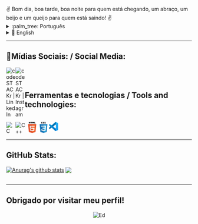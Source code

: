 <!--
### Hi there 👋
**RCastro13/RCastro13** is a ✨ _special_ ✨ repository because its `README.md` (this file) appears on your GitHub profile.

Here are some ideas to get you started:

- 🔭 I’m currently working on ...
- 🌱 I’m currently learning ...
- 👯 I’m looking to collaborate on ...
- 🤔 I’m looking for help with ...
- 💬 Ask me about ...
- 📫 How to reach me: ...
- 😄 Pronouns: ...
- ⚡ Fun fact: ...
-->
<div>
  ✌️ Bom dia, boa tarde, boa noite para quem está chegando, um abraço, um beijo e um queijo para quem está saindo! ✌️<br /> 
</div>

<div>
 <details>
  <summary>:palm_tree: Português</summary>

  ### Olá pessoal, beleza? Meu nome é Rubens e você está visitando meu perfil no GitHub! ✌️ 

  ## Eu sou um aluno de Ciência da Computação!

  - 🎓 Eu estou atualmente cursando o primeiro período do curso de Ciência da Computação na UFMG.
  - 📑 Meus projetos atuais são um site para organização pessoal ("Saturno") e o aprendizado de desenvolvimento de jogos com GameMaker e Unity.
  <!-- - 💹 Objetivos do ano: Contribuir em projetos de código aberto.
  - 🎼 Mais um pouco sobre mim: Eu toco guitarra e baixo no meu tempo livre! -->
   </details>
 
  <details>
    <summary>🗽 English</summary>

  ### Hello guys, what's up? My name is Rubens and you are visiting my GitHub profile! ✌️ 

  ## I´m a computer science student!

  - 🎓 I'm currently on the first period of my Computer Science degree at UFMG.
  - 📑 My current projects are a website for daily organization ("Saturno") and the apprenticeship of game development with GameMaker and Unity.
  <!-- - 💹 2021 goals: Contribute on open source projects.
  - 🎼 More about me: I love to play guitar and bass! -->
   
  </details>
</div>

---
 ## :calling:Mídias Sociais: / Social Media:
<div>

  [<img align="left" alt="codeSTACKr | LinkedIn" width="5%" src="https://cdn-icons-png.flaticon.com/512/174/174857.png" />][linkedin]
  [<img align="left" alt="codeSTACKr | Instagram" width="5%" src="https://cdn-icons-png.flaticon.com/512/174/174855.png" />][instagram]
  <!--[<img align="left" alt="codeSTACKr | Steam" width="5%" src="https://cdn-icons-png.flaticon.com/512/2111/2111630.png" />][steam]

  [steam]: https://steamcommunity.com/profiles/76561198107757687/   -->
  [linkedin]: https://www.linkedin.com/in/rubens-castro-382ba6219/
  [instagram]: https://www.instagram.com/rubao_ccastro/
  
<br />
</div>
<br />

## Ferramentas e tecnologias / Tools and technologies:
<div style="display: inline_block"><br>
  <img align="left" alt="C" width="5%" src="https://upload.wikimedia.org/wikipedia/commons/thumb/1/18/C_Programming_Language.svg/1200px-C_Programming_Language.svg.png" />
  <img align="left" alt="C++" width="6%" src="https://sdtimes.com/wp-content/uploads/2018/03/cpppp.png" />
  <img align="left" alt="HTML5" width="6%" src="https://raw.githubusercontent.com/github/explore/80688e429a7d4ef2fca1e82350fe8e3517d3494d/topics/html/html.png" />
  <img align="left" alt="css3" width="6%" src="https://raw.githubusercontent.com/github/explore/80688e429a7d4ef2fca1e82350fe8e3517d3494d/topics/css/css.png" />
  <img align="left" alt="Visual Studio Code" width="5%" src="https://raw.githubusercontent.com/github/explore/80688e429a7d4ef2fca1e82350fe8e3517d3494d/topics/visual-studio-code/visual-studio-code.png" />
</div>
<br />
<br />

---
## GitHub Stats:
<div>
  <a href="https://github.com/RCastro13?tab=repositories" target="_blank"><img height="180em" align="center" src="https://github-readme-stats.vercel.app/api?username=RCastro13&show_icons=true&include_all_commits=true&theme=dracula" alt="Anurag's github   stats" /></a>
  <a href="https://github.com/RCastro13?tab=repositories" target="_blank"><img height="180em" align="center" src="https://github-readme-stats.vercel.app/api/top-langs/?username=RCastro13&layout=compact&theme=dracula&langs_count=7" /></a>
</div>

<br />

---
   ## Obrigado por visitar meu perfil!
   <p align="center">
   <img align="center" alt="Ed" width="200px" src="https://www.pngkit.com/png/full/320-3202580_edited-communication-icons-from-triforce-heroes-link-tri.png" />
   </p>
